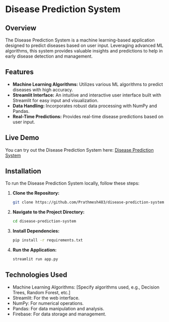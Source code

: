 # Disease Prediction System

## Overview

The Disease Prediction System is a machine learning-based application designed to predict diseases based on user input. Leveraging advanced ML algorithms, this system provides valuable insights and predictions to help in early disease detection and management.

## Features

- **Machine Learning Algorithms:** Utilizes various ML algorithms to predict diseases with high accuracy.
- **Streamlit Interface:** An intuitive and interactive user interface built with Streamlit for easy input and visualization.
- **Data Handling:** Incorporates robust data processing with NumPy and Pandas.
- **Real-Time Predictions:** Provides real-time disease predictions based on user input.

## Live Demo

You can try out the Disease Prediction System here: [Disease Prediction System](https://disease-prediction-001.streamlit.app/)

## Installation

To run the Disease Prediction System locally, follow these steps:

1. **Clone the Repository:**
   ```bash
   git clone https://github.com/Prathmesh483/disease-prediction-system.git

2. **Navigate to the Project Directory:**
   ```bash
   cd disease-prediction-system

3. **Install Dependencies:**
   ```bash
   pip install -r requirements.txt

4. **Run the Application:**
   ```bash
   streamlit run app.py

 ##  Technologies Used
- Machine Learning Algorithms: [Specify algorithms used, e.g., Decision Trees, Random Forest, etc.]
- Streamlit: For the web interface.
- NumPy: For numerical operations.
- Pandas: For data manipulation and analysis.
- Firebase: For data storage and management.
